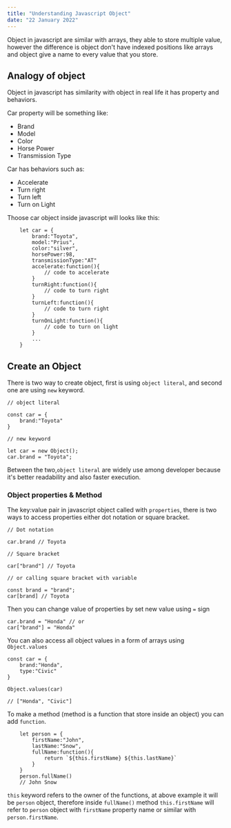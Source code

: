 ```yaml
---
title: "Understanding Javascript Object"
date: "22 January 2022"
---
```


Object in javascript are similar with arrays, they able to store multiple value, however the difference is object don't have indexed positions like arrays
and object give a name to every value that you store.

## Analogy of object

Object in javascript has similarity with object in real life it has property and behaviors.

Car property will be something like:

- Brand
- Model
- Color
- Horse Power
- Transmission Type

Car has behaviors such as:

- Accelerate
- Turn right
- Turn left
- Turn on Light

Thoose car object inside javascript will looks like this:

```
    let car = {
        brand:"Toyota",
        model:"Prius",
        color:"silver",
        horsePower:98,
        transmissionType:"AT"
        accelerate:function(){
            // code to accelerate
        }
        turnRight:function(){
            // code to turn right
        }
        turnLeft:function(){
            // code to turn right
        }
        turnOnLight:function(){
            // code to turn on light
        }
        ...
    }
```

## Create an Object

There is two way to create object, first is using `object literal`, and second one are using `new` keyword.

```
// object literal

const car = {
    brand:"Toyota"
}

// new keyword

let car = new Object();
car.brand = "Toyota";
```

Between the two,`object literal` are widely use among developer because it's better readability and also faster execution.

### Object properties & Method

The key:value pair in javascript object called with `properties`, there is two ways to access properties either dot notation or square bracket.

```
// Dot notation

car.brand // Toyota

// Square bracket

car["brand"] // Toyota

// or calling square bracket with variable

const brand = "brand";
car[brand] // Toyota

```

Then you can change value of properties by set new value using `=` sign

```
car.brand = "Honda" // or
car["brand"] = "Honda"
```

You can also access all object values in a form of arrays using `Object.values`

```
const car = {
    brand:"Honda",
    type:"Civic"
}

Object.values(car)

// ["Honda", "Civic"]

```

To make a method (method is a function that store inside an object) you can add `function`.

```
    let person = {
        firstName:"John",
        lastName:"Snow",
        fullName:function(){
            return `${this.firstName} ${this.lastName}`
        }
    }
    person.fullName()
    // John Snow
```

`this` keyword refers to the owner of the functions, at above example it will be `person` object, therefore inside `fullName()` method `this.firstName`
will refer to `person` object with `firstName` property name or similar with `person.firstName`.
